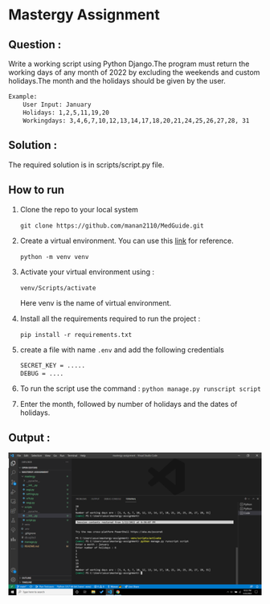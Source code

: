 # Mastergy Assignment

## Question :
Write a working script using Python Django.The program must return the working days of any month of 2022 by excluding the weekends and custom holidays.The month and the holidays should be given by the user.

```
Example:
    User Input: January
    Holidays: 1,2,5,11,19,20
    Workingdays: 3,4,6​,7,10,12,13,14,17,18,20,21,24,25,26,27,28, 31
```
## Solution : 
The required solution is in scripts/script.py file.

## How to run 
1. Clone the repo to your local system

    ```git clone https://github.com/manan2110/MedGuide.git ```
2. Create a virtual environment. You can use this [link](https://docs.python.org/3/library/venv.html) for reference.

    ``` python -m venv venv ```
3. Activate your virtual environment using : 
    
    ```venv/Scripts/activate``` 
    
    Here venv is the name of virtual environment.

4. Install all the requirements required to run the project : 
    
    ```pip install -r requirements.txt```

5. create a file with name ```.env``` and add the following credentials 
    ``` 
    SECRET_KEY = .....
    DEBUG = ....
    ```
6. To run the script use the command :
    ```python manage.py runscript script```

7. Enter the month, followed by number of holidays and the dates of holidays.

## Output :

![Alt text]( ./images/output.png "Example input")